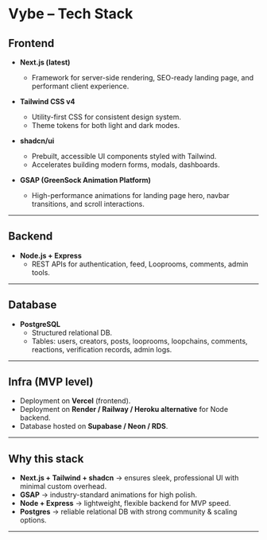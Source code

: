 # Vybe – Tech Stack

## Frontend
- **Next.js (latest)**  
  - Framework for server-side rendering, SEO-ready landing page, and performant client experience.  

- **Tailwind CSS v4**  
  - Utility-first CSS for consistent design system.  
  - Theme tokens for both light and dark modes.  

- **shadcn/ui**  
  - Prebuilt, accessible UI components styled with Tailwind.  
  - Accelerates building modern forms, modals, dashboards.  

- **GSAP (GreenSock Animation Platform)**  
  - High-performance animations for landing page hero, navbar transitions, and scroll interactions.  

---

## Backend
- **Node.js + Express**  
  - REST APIs for authentication, feed, Looprooms, comments, admin tools.  

---

## Database
- **PostgreSQL**  
  - Structured relational DB.  
  - Tables: users, creators, posts, looprooms, loopchains, comments, reactions, verification records, admin logs.  

---

## Infra (MVP level)
- Deployment on **Vercel** (frontend).  
- Deployment on **Render / Railway / Heroku alternative** for Node backend.  
- Database hosted on **Supabase / Neon / RDS**.  

---

## Why this stack
- **Next.js + Tailwind + shadcn** → ensures sleek, professional UI with minimal custom overhead.  
- **GSAP** → industry-standard animations for high polish.  
- **Node + Express** → lightweight, flexible backend for MVP speed.  
- **Postgres** → reliable relational DB with strong community & scaling options.  

---
